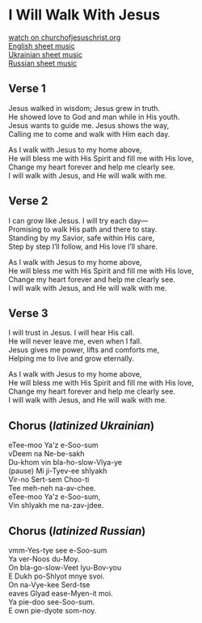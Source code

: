 # I Will Walk With Jesus
[watch on churchofjesuschrist.org](https://www.churchofjesuschrist.org/media/video/2019-11-0205-i-will-walk-with-jesus-sing-along?lang=eng)  
[English sheet music](https://media.ldscdn.org/pdf/music/additional-songs-for-children/english/2019-01-0110-i-will-walk-with-jesus-eng.pdf)  
[Ukrainian sheet music](https://media.ldscdn.org/pdf/music/additional-songs-for-children/ukrainian/2019-01-0010-i-will-walk-with-jesus-ukr.pdf)  
[Russian sheet music](https://media.ldscdn.org/pdf/music/additional-songs-for-children/russian/2019-01-0010-i-will-walk-with-jesus-rus.pdf) 


## Verse 1
Jesus walked in wisdom; Jesus grew in truth.  
He showed love to God and man while in His youth.  
Jesus wants to guide me. Jesus shows the way,  
Calling me to come and walk with Him each day.  

As I walk with Jesus to my home above,  
He will bless me with His Spirit and fill me with His love,  
Change my heart forever and help me clearly see.  
I will walk with Jesus, and He will walk with me.  

## Verse 2
I can grow like Jesus. I will try each day—  
Promising to walk His path and there to stay.  
Standing by my Savior, safe within His care,  
Step by step I’ll follow, and His love I’ll share.  

As I walk with Jesus to my home above,  
He will bless me with His Spirit and fill me with His love,  
Change my heart forever and help me clearly see.  
I will walk with Jesus, and He will walk with me.  

## Verse 3
I will trust in Jesus. I will hear His call.  
He will never leave me, even when I fall.  
Jesus gives me power, lifts and comforts me,  
Helping me to live and grow eternally.  

As I walk with Jesus to my home above,  
He will bless me with His Spirit and fill me with His love,  
Change my heart forever and help me clearly see.  
I will walk with Jesus, and He will walk with me.  

## Chorus (_latinized Ukrainian_)
eTee-moo Ya'z e-Soo-sum  
vDeem na Ne-be-sakh  
Du-khom vin bla-ho-slow-Vlya-ye  
(pause)  Mi ji-Tyev-ee shlyakh  
Vir-no Sert-sem Choo-ti  
Tee meh-neh na-av-chee.  
eTee-moo Ya'z e-Soo-sum,  
Vin shlyakh me na-zav-jdee.  

## Chorus (_latinized Russian_)
vmm-Yes-tye see e-Soo-sum  
Ya ver-Noos du-Moy.  
On bla-go-slow-Veet lyu-Bov-you  
E Dukh po-Shlyot mnye svoi.  
On na-Vye-kee Serd-tse  
eaves Glyad ease-Myen-it moi.  
Ya pie-doo see-Soo-sum.  
E own pie-dyote som-noy.  
